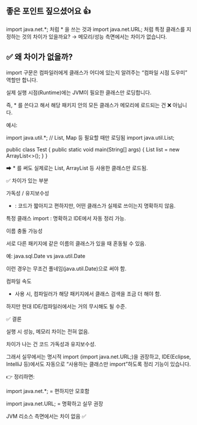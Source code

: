 ## 좋은 포인트 짚으셨어요 👍
import java.net.*; 처럼 * 을 쓰는 것과 import java.net.URL; 처럼 특정 클래스를 지정하는 것의 차이가 있을까요? → 메모리/성능 측면에서는 차이가 없습니다.

## ✅ 왜 차이가 없을까?

import 구문은 컴파일러에게 클래스가 어디에 있는지 알려주는 “컴파일 시점 도우미” 역할만 합니다.

실제 실행 시점(Runtime)에는 JVM이 필요한 클래스만 로딩합니다.

즉, * 를 쓴다고 해서 해당 패키지 안의 모든 클래스가 메모리에 로드되는 건 ❌ 아닙니다.

예시:

import java.util.*;   // List, Map 등 필요할 때만 로딩됨
import java.util.List;

public class Test {
    public static void main(String[] args) {
        List<String> list = new ArrayList<>();
    }
}


➡ * 를 써도 실제로는 List, ArrayList 등 사용한 클래스만 로드됨.

✅ 차이가 있는 부분

가독성 / 유지보수성

* : 코드가 짧아지고 편하지만, 어떤 클래스가 실제로 쓰이는지 명확하지 않음.

특정 클래스 import : 명확하고 IDE에서 자동 정리 가능.

이름 충돌 가능성

서로 다른 패키지에 같은 이름의 클래스가 있을 때 혼동될 수 있음.

예: java.sql.Date vs java.util.Date

이런 경우는 무조건 풀네임(java.util.Date)으로 써야 함.

컴파일 속도

* 사용 시, 컴파일러가 해당 패키지에서 클래스 검색을 조금 더 해야 함.

하지만 현대 IDE/컴파일러에서는 거의 무시해도 될 수준.

✅ 결론

실행 시 성능, 메모리 차이는 전혀 없음.

차이가 나는 건 코드 가독성과 유지보수성.

그래서 실무에서는 명시적 import (import java.net.URL;)을 권장하고,
IDE(Eclipse, IntelliJ 등)에서도 자동으로 “사용하는 클래스만 import”하도록 정리 기능이 있습니다.

👉 정리하면:

import java.net.*; = 편하지만 모호함

import java.net.URL; = 명확하고 실무 권장

JVM 리소스 측면에서는 차이 없음 ✅